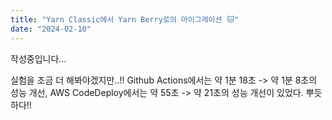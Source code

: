 ```yaml
---
title: "Yarn Classic에서 Yarn Berry로의 마이그레이션 🐱"
date: "2024-02-10"
---
```


작성중입니다...

실험을 조금 더 해봐야겠지만..!! Github Actions에서는 약 1분 18초 -> 약 1분 8초의 성능 개선, AWS CodeDeploy에서는 약 55초 -> 약 21초의 성능 개선이 있었다. 뿌듯하다!!